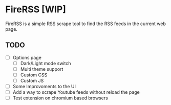 # FireRSS [WIP]

FireRSS is a simple RSS scrape tool to find the RSS feeds in the current web page.

## TODO

-   [ ] Options page
    -   [ ] Dark/Light mode switch
    -   [ ] Multi theme support
    -   [ ] Custom CSS
    -   [ ] Custom JS
-   [ ] Some Improvoments to the UI
-   [ ] Add a way to scrape Youtube feeds without reload the page
-   [ ] Test extension on chromium based browsers
